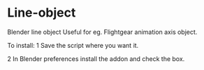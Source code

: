 # Line-object
Blender line object
Useful for eg. Flightgear animation axis object.

To install:
1 Save the script where you want it.

2 In Blender preferences install the addon and check the box.
